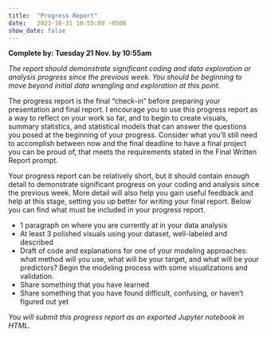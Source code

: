 ```yaml
---
title:  "Progress Report"
date:   2023-10-31 10:55:00 -0500
show_date: false
---
```

**Complete by: Tuesday 21 Nov. by 10:55am**

*The report should demonstrate significant coding and data exploration or analysis progress since the previous week. You should be beginning to move beyond initial data wrangling and exploration at this point.*

The progress report is the final “check-in” before preparing your presentation and final report. I encourage you to use this progress report as a way to reflect on your work so far, and to begin to create visuals, summary statistics, and statistical models that can answer the questions you posed at the beginning of your progress. Consider what you’ll still need to accomplish between now and the final deadline to have a final project you can be proud of, that meets the requirements stated in the Final Written Report prompt.

Your progress report can be relatively short, but it should contain enough detail to demonstrate significant progress on your coding and analysis since the previous week. More detail will also help you gain useful feedback and help at this stage, setting you up better for writing your final report. Below you can find what must be included in your progress report.

- 1 paragraph on where you are currently at in your data analysis
- At least 3 polished visuals using your dataset, well-labeled and described
- Draft of code and explanations for one of your modeling approaches: what method will you use, what will be your target, and what will be your predictors? Begin the modeling process with some visualizations and validation.
- Share something that you have learned
- Share something that you have found difficult, confusing, or haven’t figured out yet

*You will submit this progress report as an exported Jupyter notebook in HTML.*

